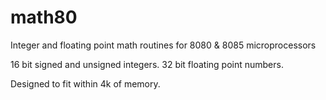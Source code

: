 # math80
Integer and floating point math routines for 8080 &amp; 8085 microprocessors

16 bit signed and unsigned integers.
32 bit floating point numbers.

Designed to fit within 4k of memory.
